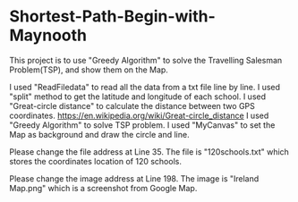 # Shortest-Path-Begin-with-Maynooth
This project is to use "Greedy Algorithm" to solve the Travelling Salesman Problem(TSP), and show them on the Map.

I used "ReadFiledata" to read all the data from a txt file line by line.
I used "split" method to get the latitude and longitude of each school.
I used "Great-circle distance" to calculate the distance between two GPS coordinates.
https://en.wikipedia.org/wiki/Great-circle_distance
I used "Greedy Algorithm" to solve TSP problem.
I used "MyCanvas" to set the Map as background and draw the circle and line.

Please change the file address at Line 35.
The file is "120schools.txt" which stores the coordinates location of 120 schools.

Please change the image address at Line 198.
The image is "Ireland Map.png" which is a screenshot from Google Map.
